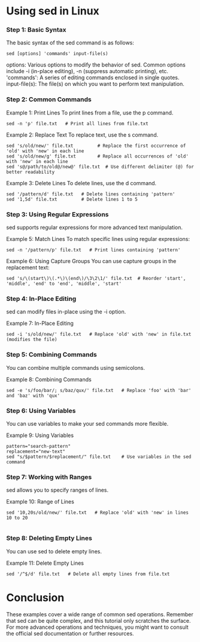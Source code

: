 # Using sed in Linux

### Step 1: Basic Syntax
The basic syntax of the sed command is as follows:

```
sed [options] 'commands' input-file(s)

```
options: Various options to modify the behavior of sed. Common options include -i (in-place editing), -n (suppress automatic printing), etc.
'commands': A series of editing commands enclosed in single quotes.
input-file(s): The file(s) on which you want to perform text manipulation.

### Step 2: Common Commands

Example 1: Print Lines
To print lines from a file, use the p command.

```
sed -n 'p' file.txt   # Print all lines from file.txt

```
Example 2: Replace Text
To replace text, use the s command.

```
sed 's/old/new/' file.txt         # Replace the first occurrence of 'old' with 'new' in each line
sed 's/old/new/g' file.txt        # Replace all occurrences of 'old' with 'new' in each line
sed 's@/path/to/old@/new@' file.txt  # Use different delimiter (@) for better readability

```
Example 3: Delete Lines
To delete lines, use the d command.

```
sed '/pattern/d' file.txt   # Delete lines containing 'pattern'
sed '1,5d' file.txt         # Delete lines 1 to 5

```
### Step 3: Using Regular Expressions
sed supports regular expressions for more advanced text manipulation.

Example 5: Match Lines
To match specific lines using regular expressions:

```
sed -n '/pattern/p' file.txt   # Print lines containing 'pattern'

```
Example 6: Using Capture Groups
You can use capture groups in the replacement text:

```
sed 's/\(start\)\(.*\)\(end\)/\3\2\1/' file.txt  # Reorder 'start', 'middle', 'end' to 'end', 'middle', 'start'

```
### Step 4: In-Place Editing
sed can modify files in-place using the -i option.

Example 7: In-Place Editing

```
sed -i 's/old/new/' file.txt   # Replace 'old' with 'new' in file.txt (modifies the file)

```
### Step 5: Combining Commands
You can combine multiple commands using semicolons.

Example 8: Combining Commands

```
sed -e 's/foo/bar/; s/baz/qux/' file.txt   # Replace 'foo' with 'bar' and 'baz' with 'qux'

```
### Step 6: Using Variables
You can use variables to make your sed commands more flexible.

Example 9: Using Variables

```
pattern="search-pattern"
replacement="new-text"
sed "s/$pattern/$replacement/" file.txt    # Use variables in the sed command

```
### Step 7: Working with Ranges
sed allows you to specify ranges of lines.

Example 10: Range of Lines

```
sed '10,20s/old/new/' file.txt   # Replace 'old' with 'new' in lines 10 to 20


```
### Step 8: Deleting Empty Lines
You can use sed to delete empty lines.

Example 11: Delete Empty Lines

```
sed '/^$/d' file.txt   # Delete all empty lines from file.txt

```
# Conclusion
These examples cover a wide range of common sed operations. Remember that sed can be quite complex, and this tutorial only scratches the surface. For more advanced operations and techniques, you might want to consult the official sed documentation or further resources.
